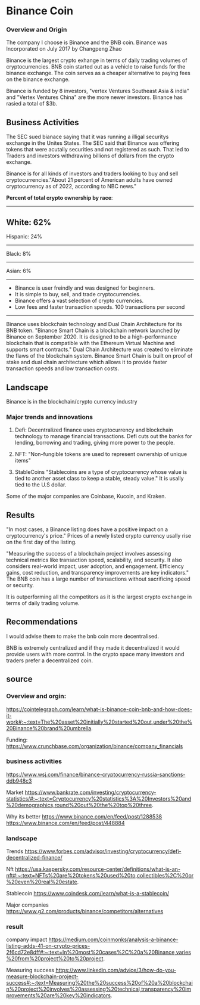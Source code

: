 # Binance Coin

### Overview and Origin
 
The company I choose is Binance and the BNB coin.
Binance was Incorporated on July 2017 by Changpeng Zhao


Binance is the largest crypto exhange in terms of daily trading volumes of cryptocurrencies. BNB coin started out as a vehicle to raise funds for the binance exchange. The coin serves as a cheaper alternative to paying fees on the binance exchange.


Binance is funded by 8 investors, "vertex Ventures Southeast Asia & india" and "Vertex Ventures China" are the more newer investors. Binance has rasied a total of $3b.


## Business Activities

 The SEC sued bianace saying that it was running a illigal securitys exchange in the Unites States. The SEC said that Binance was offering tokens that were acutally securities and not registered as such. That led to Traders and investors withdrawing billions of dollars from the crypto exchange.

Binance is for all kinds of investors and traders looking to buy and sell cryptocurrencies."About 21 percent of American adults have owned cryptocurrency as of 2022, according to NBC news."

**Percent of total crypto ownership by race**:
___

  White:                    62%     
  ---   
  Hispanic:                 24%
  ___
  Black:                    8%
  ___
  Asian:                    6%


___

* Binance is user freindly and was designed for beginners. 
* It is simple to buy, sell, and trade cryptocurrencies. 
* Binance offers a vast selection of crypto currencies.
* Low fees and faster transaction speeds. 100 transactions per second

***

Binance uses blockchain technology and Dual Chain Architecture for its BNB token.
"Binance Smart Chain is a blockchain network launched by Binance on September 2020. It is designed to be a high-performance blockchain that is compatible with the Ethereum Virtual Machine and supports smart contracts." Dual Chain Architecture was created to eliminate the flaws of the blockchain system. Binance Smart Chain is built on proof of stake and dual chain architecture which allows it to provide faster transaction speeds and low transaction costs.

## Landscape



Binance is in the blockchain/crypto currency industry

### Major trends and innovations

1) Defi:
Decentralized finance uses cryptocurrency and blockchain technology to manage financial transactions. Defi cuts out the banks for lending, borrowing and trading, giving more power to the people.


2) NFT:
"Non-fungible tokens are used to represent ownership of unique items"


3) StableCoins
"Stablecoins are a type of cryptocurrency whose value is tied to another asset class to keep a stable, steady value." It is usally tied to the U.S dollar.


 Some of the major companies are Coinbase, Kucoin, and Kraken.


## Results


"In most cases, a Binance listing does have a positive impact on a cryptocurrency's price." Prices of a newly listed crypto currency usally rise on the first day of the listing.

"Measuring the success of a blockchain project involves assessing technical metrics like transaction speed, scalability, and security. It also considers real-world impact, user adoption, and engagement. Efficiency gains, cost reduction, and transparency improvements are key indicators." The BNB coin has a large number of transactions without sacrificing speed or security.


It is outperforming all the competitors as it is the largest crypto exchange in terms of daily trading volume.


## Recommendations


I would advise them to make the bnb coin more decentralised.


BNB is extremely centralized and if they made it decentralized it would provide users with more control. In the crypto space many investors and traders prefer a decentralized coin.



## source

### Overview and orgin:
https://cointelegraph.com/learn/what-is-binance-coin-bnb-and-how-does-it-work#:~:text=The%20asset%20initially%20started%20out,under%20the%20Binance%20brand%20umbrella.

Funding:
https://www.crunchbase.com/organization/binance/company_financials

### business activities
https://www.wsj.com/finance/binance-cryptocurrency-russia-sanctions-ddb948c3

Market
https://www.bankrate.com/investing/cryptocurrency-statistics/#:~:text=Cryptocurrency%20statistics%3A%20Investors%20and%20demographics,round%20out%20the%20top%20three.

Why its better
https://www.binance.com/en/feed/post/1288538
https://www.binance.com/en/feed/post/448884

### landscape
Trends
https://www.forbes.com/advisor/investing/cryptocurrency/defi-decentralized-finance/

Nft
https://usa.kaspersky.com/resource-center/definitions/what-is-an-nft#:~:text=NFTs%20are%20tokens%20used%20to,collectibles%2C%20or%20even%20real%20estate.

Stablecoin
https://www.coindesk.com/learn/what-is-a-stablecoin/

Major companies
https://www.g2.com/products/binance/competitors/alternatives

### result
company impact
https://medium.com/coinmonks/analysis-a-binance-listing-adds-41-on-crypto-prices-2f6cd72e8dff#:~:text=In%20most%20cases%2C%20a%20Binance,varies%20from%20project%20to%20project.

Measuring success
https://www.linkedin.com/advice/3/how-do-you-measure-blockchain-project-success#:~:text=Measuring%20the%20success%20of%20a%20blockchain%20project%20involves%20assessing%20technical,transparency%20improvements%20are%20key%20indicators.
